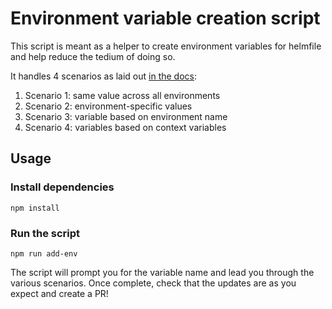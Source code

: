 # Environment variable creation script
This script is meant as a helper to create environment variables for helmfile and help reduce the tedium of doing so.

It handles 4 scenarios as laid out [in the docs](https://docs.google.com/document/d/1kAXGzuKlmKiVJgp9-t19LcUo-pZ2Bu93gzEFYMFKjvk/edit?usp=sharing):
1. Scenario 1: same value across all environments
1. Scenario 2: environment-specific values
1. Scenario 3: variable based on environment name
1. Scenario 4: variables based on context variables

## Usage

### Install dependencies
`npm install`

### Run the script
`npm run add-env`

The script will prompt you for the variable name and lead you through the various scenarios.  Once complete, check that the updates are as you expect and create a PR!

